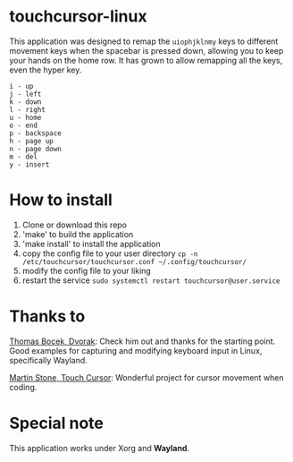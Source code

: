 # touchcursor-linux
This application was designed to remap the `uiophjklnmy` keys to different movement keys when the spacebar is pressed down, allowing you to keep your hands on the home row. It has grown to allow remapping all the keys, even the hyper key.

```
i - up
j - left
k - down
l - right
u - home
o - end
p - backspace
h - page up
n - page down
m - del
y - insert
```

# How to install
1. Clone or download this repo
2. 'make' to build the application
3. 'make install' to install the application
4. copy the config file to your user directory `cp -n /etc/touchcursor/touchcursor.conf ~/.config/touchcursor/`
5. modify the config file to your liking
6. restart the service `sudo systemctl restart touchcursor@user.service`

# Thanks to
[Thomas Bocek, Dvorak](https://github.com/tbocek/dvorak): Check him out and thanks for the starting point. Good examples for capturing and modifying keyboard input in Linux, specifically Wayland.  
  
[Martin Stone, Touch Cursor](https://github.com/martin-stone/touchcursor): Wonderful project for cursor movement when coding.

# Special note
This application works under Xorg and **Wayland**.
